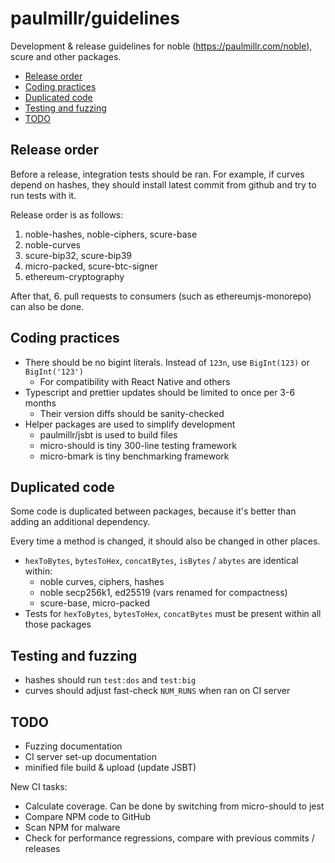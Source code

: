 # paulmillr/guidelines

Development & release guidelines for noble (https://paulmillr.com/noble), scure and other packages.

- [Release order](#release-order)
- [Coding practices](#coding-practices)
- [Duplicated code](#duplicated-code)
- [Testing and fuzzing](#testing-and-fuzzing)
- [TODO](#todo)

## Release order

Before a release, integration tests should be ran. For example, if curves depend on hashes, they should install latest commit from github and try to run tests with it.

Release order is as follows:

1. noble-hashes, noble-ciphers, scure-base
2. noble-curves
3. scure-bip32, scure-bip39
4. micro-packed, scure-btc-signer
5. ethereum-cryptography

After that, 6. pull requests to consumers (such as ethereumjs-monorepo) can also be done.

## Coding practices

- There should be no bigint literals. Instead of `123n`, use `BigInt(123)` or `BigInt('123')`
    - For compatibility with React Native and others
- Typescript and prettier updates should be limited to once per 3-6 months
    - Their version diffs should be sanity-checked
- Helper packages are used to simplify development
    - paulmillr/jsbt is used to build files
    - micro-should is tiny 300-line testing framework
    - micro-bmark is tiny benchmarking framework

## Duplicated code

Some code is duplicated between packages, because it's better than adding an additional dependency.

Every time a method is changed, it should also be changed in other places.

- `hexToBytes`, `bytesToHex`, `concatBytes`, `isBytes` / `abytes` are identical within:
    - noble curves, ciphers, hashes
    - noble secp256k1, ed25519 (vars renamed for compactness)
    - scure-base, micro-packed
- Tests for `hexToBytes`, `bytesToHex`, `concatBytes` must be present within all those packages

## Testing and fuzzing

- hashes should run `test:dos` and `test:big`
- curves should adjust fast-check `NUM_RUNS` when ran on CI server

## TODO

- Fuzzing documentation
- CI server set-up documentation
- minified file build & upload (update JSBT)

New CI tasks:

- Calculate coverage. Can be done by switching from micro-should to jest
- Compare NPM code to GitHub
- Scan NPM for malware
- Check for performance regressions, compare with previous commits / releases
